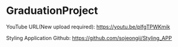 # GraduationProject

YouTube URL(New upload required): https://youtu.be/plfgTPWKmik 

Styling Application Github: https://github.com/sojeongii/Styling_APP
